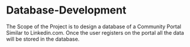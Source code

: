 # Database-Development
The Scope of the Project is to design a database of a Community Portal Similar to Linkedin.com.  Once the user registers on the portal all the data will be stored in the database. 
